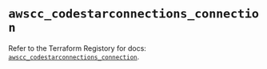 # `awscc_codestarconnections_connection`

Refer to the Terraform Registory for docs: [`awscc_codestarconnections_connection`](https://registry.terraform.io/providers/hashicorp/awscc/0.70.0/docs/resources/codestarconnections_connection).
